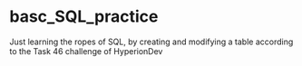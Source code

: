 # basc_SQL_practice
Just learning the ropes of SQL, by creating and modifying a table according to the Task 46 challenge of HyperionDev
